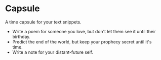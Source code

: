 # Capsule

A time capsule for your text snippets.

- Write a poem for someone you love, but don't let them see it until their birthday.
- Predict the end of the world, but keep your prophecy secret until it's time.
- Write a note for your distant-future self.
